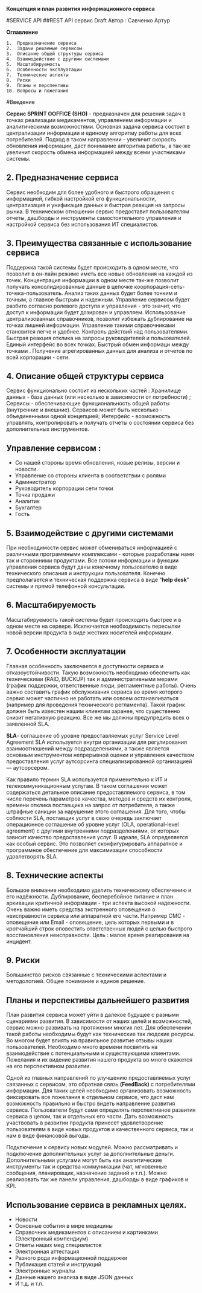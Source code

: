 **Концепция и план развития информационного сервиса**

#SERVICE API
##REST API сервис
Draft 
Автор : Савченко Артур

**Оглавление**

	1.  Предназначение сервиса
	2.  Задачи решаемые сервисом
	3.  Описание общей структуры сервиса
	4.  Взаимодействие с другими системами
	5.  Масштабируемость
	6.  Особенности эксплуатации
	7.  Технические аспекты 
	8.  Риски
	9.  Планы и перспективы
	10. Вопросы и пожелания



#Введение

**Сервис SPRINT OOFFICE (SHO)** - предназначен для решения задач в точках реализации медикаментов, управлением информации и аналитическими  возможностями. Основная задача сервиса состоит в централизации информации и единому алгоритму работы для всех потребителей.  Подход в таком направлении - увеличит скорость обновления информации, даст понимание алгоритма работы, а так-же увеличит скорость обмена информацией между всеми участниками системы. 

**2. Предназначение сервиса**
-
  Сервис необходим для более удобного и быстрого обращения с информацией, гибкой настройкой его функциональности, централизация и унификация данных и быстрая реакция на запросы рынка. В техническом отношении сервис предоставит пользователям отчеты, дашборды и инструменты самостоятельного управления и настройкой сервиса без использования ИТ специалистов. 

**3. Преимущества связанные с использование сервиса**
- 
Поддержка такой системы будет происходить в одном месте, что позволит в он-лайн режиме иметь все новые обновления на каждой из точек. Концентрация информации в одном месте так-же позволит получать консолидированные данные в цепочке  коорпорация-сеть-точека-пользователь. Анализ таких данных будет более тонким и точным, а главное быстрым и надежным. Управление сервисом будет разбито согласно ролевого доступа и управления -  это значит, что доступ к информации будет дозирован и управляем. 
Использование централизованных справочников, позволит избежать дублирование на точках лишней информации.  Управление такими справочниками становится легче и удобнее.
Контроль действий над пользователями.
Быстрая реакция отклика на запросы руководителей и пользователей.
Единый интерфейс во всех точках.
Быстрый обмен информаци между точками .
Получение агрегированных данных для анализа и отчетов по всей корпорации - сети.

**4. Описание общей структуры сервиса**
-
Сервис функционально состоит из нескольких частей :
Хранилище данных - база данных (или несколько в зависимости от потребности) ;
Сервисы - обеспечивающие функциональность общей работы (внутренние и внешние). Сервисов может быть несколько - объединенными одной концепцией; 
Интерфейс - возможность  управлять, контролировать и получать отчеты о состоянии сервиса без дополнительных инструментов.

**Управление сервисом :**
-
- Со нашей стороны  время обновления, новые релизы, версии и новости.
- Управление со стороны клиента в соответствии с ролями  
- Администратор
- Руководитель корпорации сети точки 
- Точка продажи
- Аналитик
- Бухгалтер
- Гость 
   
**5. Взаимодействие с другими системами**
-
При необходимости сервис может обмениваться информацией с различными программными комплексами - которые разработаны нами так и сторонними продуктами. Все потоки информации и функции управления сервиса будут даны конечному пользователю в виде технического описания и инструкции пользователя. Конечно предполагается и техническая поддержка сервиса в виде “**help desk**” системы и прямой телефонной консультации. 

**6. Масштабируемость**
-
Масштабируемость такой системы будет происходить быстрее и в одном месте на сервере.
Исключается необходимость пересылки новой версии продукта в виде жестких носителей информации.

**7. Особенности эксплуатации**
-
Главная особенность заключается в доступности сервиса и отказоустойчивости. Такую возможность необходимо обеспечить как техническими (RAID, BUCKUP) так и административными мерами (график поддержки, ответственные люди, регламентные работы). Очень важно составить график обслуживания сервиса во время которого сервис может частично не работать или совсем останавливаться (например для проведения технического регламента). Такой график должен быть известен нашим клиентам заранее, что существенно снизит негативную реакцию. Все же мы должны предупредить всех о заявленной SLA. 

**SLA**- соглашение об уровне предоставляемых услуг   Service Level Agreement 
SLA используется внутри организации для регулирования взаимоотношений между подразделениями, а также является основным инструментом непрерывной оценки и управления качеством предоставления услуг аутсорсинга специализированной организацией — аутсорсером.

Как правило термин SLA используется применительно к ИТ и телекоммуникационным услугам. В таком соглашении может содержаться детальное описание предоставляемого сервиса, в том числе перечень параметров качества, методов и средств их контроля, времени отклика поставщика на запрос от потребителя, а также штрафные санкции за нарушение этого соглашения. Для того, чтобы соблюсти SLA, поставщик услуг в свою очередь заключает операционное соглашение об уровне услуг (OLA, operational-level agreement) с другими внутренними подразделениями, от которых зависит качество предоставления услуг.
В идеале, SLA определяется как особый сервис. Это позволяет сконфигурировать аппаратное и программное обеспечение для максимизации способности удовлетворять SLA.

**8. Технические аспекты**
- 
Большое внимание необходимо уделить техническому обеспечению и его надёжности. Дублирование, бесперебойное питание и план архивации критичной информации - три аспекта высокой надежности. Очень важно иметь средства экстренного оповещения о неисправности сервиса или аппаратной его части. Например СМС - оповещение или Еmail - оповещение, цель которых первыми и в кротчайший строк оповестить ответственных людей с целью быстрого восстановления неисправности. Цель : малое время реагирования на инцидент.

**9. Риски**
-
Большинство рисков связанные с техническими аспектами и методологией. Общее понимание и единое решение.

**Планы и перспективы дальнейшего развития**
-
План развития сервиса может уйти в далекое будущее с разными сценариями развития. В зависимости от наших целей и возможностей, сервис можно развивать на протяжении многих лет. Для обеспечении такой работы необходимы будут как технические так людские ресурсы. Во многом будет влиять на правильное развитие отзывы наших пользователей. Необходимо много времени посвятить на взаимодействие с потенциальными и существующими клиентами. Пожелания и их видение развития нашего продукта во много скажется на его перспективном развитии.

Одной из главных направлений по улучшению предоставляемых услуг связанных с сервисом, это обратная связь **(FeedBack)** с потребителями информации. Для таких целей необходимо организовать возможность фиксировать все пожелания в отдельном сервисе, что даст нам возможность правильно и быстро видеть направление развития сервиса. Пользователи будут сами определять перспективное развития сервиса в целом, так и отдельных его части. Дать возможность участвовать в развитии продукта принесет удовлетворение пользователям в виде новых продуктов и качественного сервиса, так и нам в виде финансовой выгоды.

Подключение к сервису новых модулей. Можно рассматривать и подключение дополнительных услуг за дополнительные деньги. Дополнительными  услугами могут быть как аналитические инструменты так и средства коммуникации (чат, мгновенные сообщения, планировщик, назначение заданий и т.п.). Можно реализовать так же панели управления, дашборды в виде графиков и KPI.



**Использование сервиса  в рекламных целях.**
-
- Новости 
- Основные события в мире медицины
- Справочник медикаментов с описанием и картинками (Электронный компендиум)
- Ответы наших мед специалистов
- Электронная аттестация 
- Разного рода информационной поддержки
- Публикация статей и инструкций
- Электронные журналы
- Данные нашего анализа в виде JSON данных
- И т.д. и т.п.
